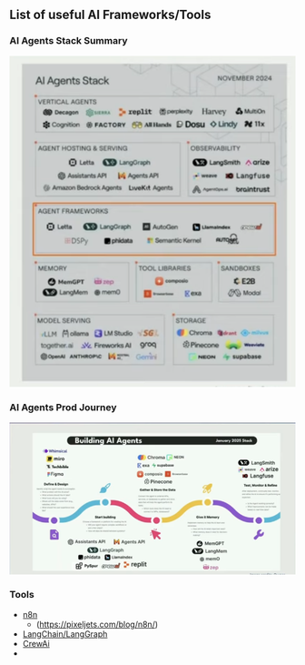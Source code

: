## List of useful AI Frameworks/Tools

### AI Agents Stack Summary
![AI Agents Stack Summary](./docs/content/imgs/journey/ai-agents-stack-summary.png)

### AI Agents Prod Journey
![AI Agents Prod Journey](./docs/content/imgs/journey/ai-agent-full-journey.png)

### Tools
- [n8n](https://n8n.io/)
  - (https://pixeljets.com/blog/n8n/)
- [LangChain/LangGraph](https://langchain-ai.github.io/langgraphjs/tutorials/quickstart/)
- [CrewAi](https://docs.crewai.com/introduction)
- 


